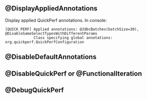 ## @DisplayAppliedAnnotations
Display applied QuickPerf annotations.
In console:
```
[QUICK PERF] Applied annotations: @JdbcBatches(batchSize=30), @DisableSameSelectTypesWithDifferentParams
             Class specifying global annotations: org.quickperf.QuickPerfConfiguration
```

## @DisableDefaultAnnotations

## @DisableQuickPerf or @FunctionalIteration

## @DebugQuickPerf
